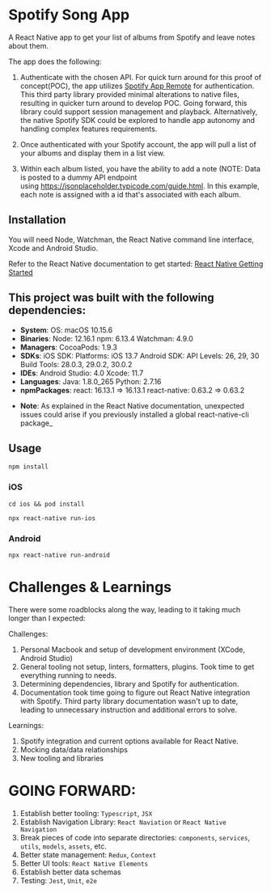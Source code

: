 # Spotify Song App

A React Native app to get your list of albums from Spotify and leave notes about them.

The app does the following:

1.  Authenticate with the chosen API. For quick turn around for this proof of concept(POC), the app utilizes [Spotify App Remote](https://cjam.github.io/react-native-spotify-remote/index.html) for authentication. This third party library provided minimal alterations to native files, resulting in quicker turn around to develop POC. Going forward, this library could support session management and playback. Alternatively, the native Spotify SDK could be explored to handle app autonomy and handling complex features requirements.

2.  Once authenticated with your Spotify account, the app will pull a list of your albums and display them in a list view.

3.  Within each album listed, you have the ability to add a note (NOTE: Data is posted to a dummy API endpoint using https://jsonplaceholder.typicode.com/guide.html. In this example, each note is assigned with a id that's associated with each album.

## Installation

You will need Node, Watchman, the React Native command line interface, Xcode and Android Studio.

Refer to the React Native documentation to get started:
[React Native Getting Started](https://reactnative.dev/docs/environment-setup)

## This project was built with the following dependencies:

- **System**:
  OS: macOS 10.15.6
- **Binaries**:
  Node: 12.16.1
  npm: 6.13.4
  Watchman: 4.9.0
- **Managers**:
  CocoaPods: 1.9.3
- **SDKs**:
  iOS SDK:
  Platforms: iOS 13.7
  Android SDK:
  API Levels: 26, 29, 30
  Build Tools: 28.0.3, 29.0.2, 30.0.2
- **IDEs**:
  Android Studio: 4.0
  Xcode: 11.7
- **Languages**:
  Java: 1.8.0_265
  Python: 2.7.16
- **npmPackages**:
  react: 16.13.1 => 16.13.1
  react-native: 0.63.2 => 0.63.2

* **Note**: As explained in the React Native documentation, unexpected issues could arise if you previously installed a global react-native-cli package\_

## Usage

```
npm install
```

### iOS

```
cd ios && pod install
```

```
npx react-native run-ios
```

### Android

```
npx react-native run-android
```

# Challenges & Learnings

There were some roadblocks along the way, leading to it taking much longer than I expected:

Challenges:

1. Personal Macbook and setup of development environment (XCode, Android Studio)
2. General tooling not setup, linters, formatters, plugins. Took time to get everything running to needs.
3. Determining dependencies, library and Spotify for authentication.
4. Documentation took time going to figure out React Native integration with Spotify. Third party library documentation wasn't up to date, leading to unnecessary instruction and additional errors to solve.

Learnings:

1. Spotify integration and current options available for React Native.
2. Mocking data/data relationships
3. New tooling and libraries

# GOING FORWARD:

1. Establish better tooling: `Typescript`, `JSX`
2. Establish Navigation Library: `React Naviation` or `React Native Navigation`
3. Break pieces of code into separate directories: `components`, `services`, `utils`, `models`, `assets`, etc.
4. Better state management: `Redux`, `Context`
5. Better UI tools: `React Native Elements`
6. Establish better data schemas
7. Testing: `Jest`, `Unit`, `e2e`
